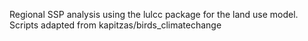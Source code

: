 Regional SSP analysis using the lulcc package for the land use model. 
Scripts adapted from kapitzas/birds_climatechange